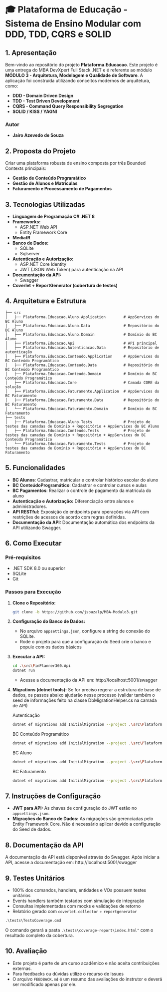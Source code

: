 # 🎓 Plataforma de Educação - Sistema de Ensino Modular com DDD, TDD, CQRS e SOLID

## **1. Apresentação**
Bem-vindo ao repositório do projeto **Plataforma.Educacao**. Este projeto é uma entrega do MBA DevXpert Full Stack .NET e é referente ao módulo **MÓDULO 3 - Arquitetura, Modelagem e Qualidade de Software**.
A aplicação foi construída utilizando conceitos modernos de arquitetura, como:
- **DDD - Domain Driven Design**
- **TDD - Test Driven Development**
- **CQRS - Command Query Responsibility Segregation**
- **SOLID / KISS / YAGNI**

### **Autor**
- **Jairo Azevedo de Souza**

## **2. Proposta do Projeto**

Criar uma plataforma robusta de ensino composta por três Bounded Contexts principais:

- **Gestão de Conteúdo Programático**
- **Gestão de Alunos e Matrículas**
- **Faturamento e Processamento de Pagamentos**

## **3. Tecnologias Utilizadas**

- **Linguagem de Programação C# .NET 8**
- **Frameworks:**
  - ASP.NET Web API
  - Entity Framework Core
- **MediatR** 
- **Banco de Dados:** 
  - SQLite
  - Sqlserver
- **Autenticação e Autorização:**
  - ASP.NET Core Identity
  - JWT (JSON Web Token) para autenticação na API
- **Documentação da API:** 
  - Swagger
- **Coverlet + ReportGenerator (cobertura de testes)**

## **4. Arquitetura e Estrutura**

```plaintext
├── src
│   ├── Plataforma.Educacao.Aluno.Application        # AppServices do BC Aluno
│   ├── Plataforma.Educacao.Aluno.Data               # Repositório do BC Aluno
│   ├── Plataforma.Educacao.Aluno.Domain             # Domínio do BC Aluno
│   ├── Plataforma.Educacao.Api                      # API principal
│   ├── Plataforma.Educacao.Autenticacao.Data        # Repositório de autenticação
│   ├── Plataforma.Educacao.Conteudo.Application     # AppServices do BC Conteúdo Programático
│   ├── Plataforma.Educacao.Conteudo.Data            # Repositório do BC Conteúdo Programático
│   ├── Plataforma.Educacao.Conteudo.Domain          # Domínio do BC Conteúdo Programático
│   ├── Plataforma.Educacao.Core                     # Camada CORE da solução
│   ├── Plataforma.Educacao.Faturamento.Application  # AppServices do BC Faturamento
│   ├── Plataforma.Educacao.Faturamento.Data         # Repositório do BC Faturamento
│   └── Plataforma.Educacao.Faturamento.Domain       # Domínio do BC Faturamento
├── tests
│   ├── Plataforma.Educacao.Aluno.Tests              # Projeto de testes das camadas de Domínio + Repositório + AppServices do BC Aluno
│   ├── Plataforma.Educacao.Conteudo.Tests           # Projeto de testes das camadas de Domínio + Repositório + AppServices do BC Conteúdo Programático
│   └── Plataforma.Educacao.Faturamento.Tests        # Projeto de testes das camadas de Domínio + Repositório + AppServices do BC Faturamento
```

## **5. Funcionalidades**

- **BC Alunos**: Cadastrar, matricular e controlar histórico escolar do aluno
- **BC ConteúdoProgramático**: Cadastrar e controlar cursos e aulas
- **BC Pagamentos**: Realizar o controle de pagamento da matrícula do aluno
- **Autenticação e Autorização:** Diferenciação entre alunos e administradores.
- **API RESTful:** Exposição de endpoints para operações via API com restrições de acessos de acordo com regras definidas.
- **Documentação da API:** Documentação automática dos endpoints da API utilizando Swagger.

## **6. Como Executar**

### **Pré-requisitos**

- .NET SDK 8.0 ou superior
- SQLite
- Git

### **Passos para Execução**

1. **Clone o Repositório:**
   
   ```bash
   git clone -b https://github.com/jsouzalp/MBA-Modulo3.git
   ```
   
2. **Configuração do Banco de Dados:**
   
   - No arquivo `appsettings.json`, configure a string de conexão do SQLite.
   - Rode o projeto para que a configuração do Seed crie o banco e popule com os dados básicos

3. **Executar a API:**
   
   ```bash
   cd .\src\FinPlanner360.Api
   dotnet run
   ```
   
   - Acesse a documentação da API em: http://localhost:5001/swagger
   
4. **Migrations (dotnet tools):**
   Se for preciso regerar a estrutura de base de dados, os passos abaixo ajudarão nesse processo (validar também o seed de informações feito na classe DbMigrationHelper.cs na camada de API)
   
   Autenticação
   ```bash
   dotnet ef migrations add InitialMigration --project .\src\Plataforma.Educacao.Autenticacao.Data --startup-project .\src\Plataforma.Educacao.Api --context AutenticacaoDbContext --output-dir Migrations
   ```
   
   BC Conteúdo Programático
   ```bash
   dotnet ef migrations add InitialMigration --project .\src\Plataforma.Educacao.Conteudo.Data --startup-project .\src\Plataforma.Educacao.Api --context ConteudoDbContext --output-dir Migrations
   ```
   
   BC Aluno
   ```bash
   dotnet ef migrations add InitialMigration --project .\src\Plataforma.Educacao.Aluno.Data --startup-project .\src\Plataforma.Educacao.Api --context AlunoDbContext --output-dir Migrations
   ```
   
   BC Faturamento
   ```bash
   dotnet ef migrations add InitialMigration --project .\src\Plataforma.Educacao.Faturamento.Data --startup-project .\src\Plataforma.Educacao.Api --context FaturamentoDbContext --output-dir Migrations
   ```
   
## **7. Instruções de Configuração**

- **JWT para API:** As chaves de configuração do JWT estão no `appsettings.json`.
- **Migrações do Banco de Dados:** As migrações são gerenciadas pelo Entity Framework Core. Não é necessário aplicar devido a configuração do Seed de dados.

## **8. Documentação da API**

A documentação da API está disponível através do Swagger. Após iniciar a API, acesse a documentação em: http://localhost:5001/swagger

## **9. Testes Unitários**

- 100% dos comandos, handlers, entidades e VOs possuem testes unitários
- Events handlers também testados com simulação de integração
- Consultas implementadas com mocks e validações de retorno
- Relatório gerado com `coverlet.collector` + `reportgenerator`

```cmd
.\tests\TestsCoverage.cmd
```
O comando gerará a pasta `.\tests\coverage-report\index.html"` com o resultado completo da cobertura.

## **10. Avaliação**

- Este projeto é parte de um curso acadêmico e não aceita contribuições externas. 
- Para feedbacks ou dúvidas utilize o recurso de Issues
- O arquivo `FEEDBACK.md` é um resumo das avaliações do instrutor e deverá ser modificado apenas por ele.
